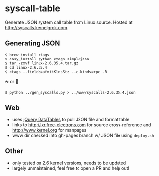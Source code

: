 # syscall-table

Generate JSON system call table from Linux source. Hosted at http://syscalls.kernelgrok.com.

## Generating JSON
```
$ brew install ctags
$ easy_install python-ctags simplejson
$ tar -zxvf linux-2.6.35.4.tar.gz
$ cd linux-2.6.35.4
$ ctags --fields=afmikKlnsStz --c-kinds=+pc -R
```
:coffee: or :beer:
```
$ python ../gen_syscalls.py > ../www/syscalls-2.6.35.4.json
```

## Web
* uses [jQuery DataTables](http://datatables.net/) to pull JSON file and format table
* links to http://lxr.free-electrons.com for source cross-reference and http://www.kernel.org for manpages
* www dir checked into gh-pages branch w/ JSON file using ```deploy.sh```

## Other
* only tested on 2.6 kernel versions, needs to be updated
* largely unmaintained, feel free to open a PR and help out!

